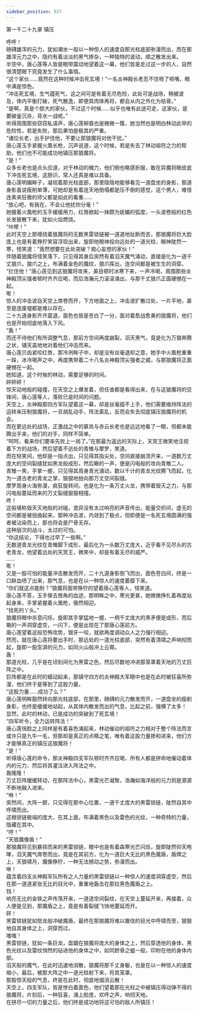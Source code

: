 ```yaml
---
sidebar_position: 937
---
```

 第一千二十九章 镇压


呼呼！  
磅礴雄浑的元力，犹如潮水一般以一种惊人的速度自那光柱底部弥漫而出，而在那雄浑元力之中，隐约有着淡淡的黑气掺杂，一种独特的波动，顺之散发出来。  
半空中，唐心莲等人皆是眼带震动地望着这一幕，他们皆是走过这一步的人，自然很清楚眼下究竟发生了什么事情。  
“这个家伙……竟然在这种时候冲击死玄境！”一名炎神殿长老忍不住咂了咂嘴，眼中满是惊色。  
“冲击死玄境，生气蕴死气，这之间可是有着无尽危险，此处可是战场，稍被波及，体内平衡打破，死气散逸，即便其肉体再将，都会从内之外化为枯骨。”  
“是啊，真是个胆大的家伙，不过这个时候……似乎也唯有此途可走，这家伙，是要破釜沉舟，背水一战呢。”  
听得周围那些窃窃私语声，唐心莲柳眉也是微微一簇，她当然也是明白林动此举的危险性，若是失败，那后果怕是极其的严重。  
“诸位长老，出手护住他，不要让那狼魔将对他干扰。”  
唐心莲玉手紧握火凰长枪，沉声说道，这个时候，若是失去了林动祖符之力的帮助，他们也不可能成功地镇压那狼魔将。  
“是！”  
众多长老也是点头应道，对于林动的魄力，他们倒也略感折服，敢在异魔将眼皮底下冲击死玄境，这胆识，常人还真是难以具备。  
唐心莲明媚眸子，凝视着那光柱底部，那里隐隐地能够看见一道盘坐的身影，那道身影虽说瘦削单薄，可她却是有着连天地倒塌都是压不倒的感觉，这个男人，难怪连素来狂傲的师父都是如此的看重……  
“放心吧，有我在，不会让他扰你分毫！”  
她握着火凰枪的玉手缓缓用力，红唇掀起一抹颇为妩媚的弧度，一头波卷般的红色长发披散下来，犹如火焰燃烧。  
“咔嚓！”  
此时天空上那缠绕着狼魔将的无数黑雷锁链被一道道地扯断而去，那狼魔将巨大脸庞上也是有着狰狞笑容浮现出来，旋即他眼神投向远处的一道光柱，眼神陡然一寒，怪笑道：“竟然想要在此处突破？痴心妄想的家伙！”  
伴随着狼魔将怪笑落下，只见得其身后突然有着滔天魔气涌动，直接是化为一道千丈狼爪，狼爪之上，布满着金色的魔纹，狼爪挥出，连空间都是被生生的洞穿。  
“拦住他！”唐心莲见到这狼魔将攻来，美目顿时冰寒下来，一声冷喝，周围那些炎神殿顶尖强者顿时齐齐应喝，而后浩瀚元力滚滚涌出，与那千丈狼爪正面硬憾在一起。  
嘭！  
惊人的冲击波自天空上席卷而开，下方地面之上，冲击波扩散过处，一片平地，甚至是连废墟都是难以存在。  
二十九道身影齐齐震退，面色也皆是苍白了一分，面对着愈战愈勇的狼魔将，他们也是开始彻底地落入下风。  
“轰！”  
而还不待他们有所调整气息，那前方空间再度崩裂，滔天黑气，竟是化为万狼奔腾之状，铺天盖地地对着他们冲击而来。  
唐心莲贝齿紧咬红唇，那冷冽眸子中，却是没有丝毫退却之意，她手中火凰枪重重一跺，冰冷喝声之中，再度携带着二十八名炎神殿顶尖强者之威，与那狼魔将正面硬憾在一起。  
她知道，这个时候的林动，需要足够的时间。  
砰砰砰！  
惊天动地般的碰撞，在天空之上爆发着，但任谁都是看得出来，在与这狼魔将的交锋间，唐心莲等人，落败已是时间的问题。  
天空上，炎神殿那四方军队望着这一幕，却是丝毫插不上手，他们需要维持阵法的运转来压制狼魔将，一旦胡乱动手，阵法紊乱，反而会失去彻底镇压狼魔将的机会。  
而在更远处的战场，正激战之中的慕岚与赤云长老也是远远地看了一眼，但都未能腾出手来，他们的对手，同样不简单。  
“呵呵，看来你们要率先败上一局了。”在那最为遥远的天际上，天冥王微笑地注视着下方的战场，然后望着不远处的青雉与摩罗，笑道。  
而在轻笑间，他却是一指点出，只见得其指尖处，空间直接崩溃开来，一道数万丈庞大的空间裂缝犹如黑龙般成形，然后唰的一声，便是闪电般的攻向青雉二人。  
青雉一笑，手掌一握，只见得其周身青光涌动，数以千计的青龙光纹腾飞而起，化为一道古老的青龙之掌，狠狠地拍向那万丈空间裂缝。  
摩罗周身火海弥漫，疯狂旋转间，也是化为一条万丈火龙，携带着毁灭之力，与那闪电般蔓延而来的万丈裂缝狠狠相撞。  
咚！  
这般堪称毁天灭地般的对碰，诡异没有太过响亮的声音传出，能量交织间，虚无的空间都是被扭曲起来，那种冲击波，内敛到了极点，但即便是一名死玄境圆满的强者被沾染而上，那也将会是尸骨无存。  
这种层次的战斗，太过的可怕。  
“你这结论，下得也过早了一些啊。”  
无数道青龙光纹在青雉脚下成形，最后化为一头数万丈庞大，近乎看不见尽头的古老青龙，他望着远处的天冥王，微笑中，却是有着无尽的威严。  
……  
嘭！  
又是一股可怕的能量冲击散发而开，二十九道身影倒飞而出，面色苍白间，终是一口鲜血喷了出来，那气息，也是在以一种惊人的速度萎靡下来。  
“你们就这点能耐？”狼魔将面带狰狞的望着唐心莲等人，怪笑道。  
唐心莲不答，玉手搽去唇角的血迹，那明眸之中，寒光更甚，她微微挣扎着再度站起身来，手掌紧握着火凰枪，傲然相迎。  
“找死的丫头。”  
狼魔将眼中杀意闪烁，旋即其手掌猛地一握，一柄千丈庞大的黑矛便是成形，而后唰的一声洞穿虚空，一闪下，便是出现在了那唐心莲前方。  
唐心莲望着这般恐怖攻势，银牙一咬，就欲再度调动众人之力强行相迎。  
然而，就在唐心莲将要出手时，那远处的一道光柱底部，突然有着清啸之声响彻而起，旋即一股澎湃的元力，如同火山般冲上云霄。  
轰！  
那道光柱，几乎是在顷刻间化为黑雷之色，然后尽数地冲进那笼罩着天地的万丈巨阵之中。  
巨阵都是在此时的蠕动起来，那镇守四方的炎神殿大军眼中也是在此时被狂喜所弥漫，他们终于是等到了这股力量。  
“这股力量……成功了么？”  
唐心莲明眸豁然转向那光柱底部，在那里，磅礴的元力散发而开，一道盘坐的瘦削身影，也终是缓缓地站起，从其体内散发而出的气息，比起之前，强横了太多！  
显然，此时的林动，已是成功的突破到了死玄境！  
“四军听令，全力运转阵法！”  
唐心莲俏脸之上同样是有着喜色涌起来，林动催动的祖符之力相对于整个阵法而言或许只是九牛一毛，但那却是真正的点睛之笔，唯有着这股力量掺和进来，他们方才能够真正的镇压这狼魔将！  
“是！”  
听得唐心莲的命令，那炎神殿四支军队顿时齐齐应喝，所有人都是拼命地催动着体内的元力，然后将其灌注进入阵法之中。  
轰隆隆！  
万丈巨阵缓缓转动，在那阵法中心，黑雷光芒凝聚，浩瀚如海洋般的元力则是源源不断地融入进来。  
“咻！”  
突然间，大阵一颤，只见得在那中心位置，一道千丈庞大的黑雷锁链，陡然自其中呼啸而出。  
这根锁链极端的庞大，在其上面，布满着黑色以及雷色的光纹，一种奇特的力量，隐藏在其中。  
“哼！”  
“天狼魔像盾！”  
那狼魔将见到暴掠而来的黑雷锁链，眼中也是有着森寒光芒闪烁，旋即陡然仰天咆哮，滔天魔气席卷而出，竟是在其前方，化为一道巨大无比的黑色魔盾，盾牌之上，天狼啸月，魔像狰狞，一种无法撼动之势，弥漫而出。  
咻！  
蕴含着四支炎神殿军队所有之人力量的黑雷锁链以一种惊人的速度洞穿虚空，然后在那一道道紧张无比的目光中，重重地轰击在那拉黑色魔盾之上。  
铛！  
响亮无比的金铁之声传荡开来，一道道空间裂纹，在天空上蔓延开来，再接着，众人便是见到，那魔盾之上，竟是有着裂缝飞快地蔓延而开。  
砰！  
黑雷锁链犹如怒龙般冲破魔盾，最终在那狼魔将难以置信的目光中呼啸而至，狠狠地自其身体之上，洞穿而过。  
嗤嗤！  
黑雷锁链，犹如一条巨龙，盘踞在狼魔将庞大的身体之上，然后穿透他的身体，黑色光纹以及雷纹悄然的钻进他的身体之中，如同跗骨之蛆一般，印附在他的身体内部。  
滔天般的魔气，在此时迅速地消散，狼魔将那千丈身躯，也是在以一种惊人的速度缩小，最后，被那大阵之中一道光柱射下来，将其笼罩。  
那股惊天般的气息，终是在此时，彻底地烟消云散！  
天空上，四支军队，皆是惨白着面色，他们望着那在光柱之中被镇压得动弹不得的狼魔将，片刻后，一种狂喜，涌上脸庞，欢呼之声，响彻天地。  
在拼尽一切的力量之后，他们终是成功地将这可怕的敌人所镇压！  
  
  
